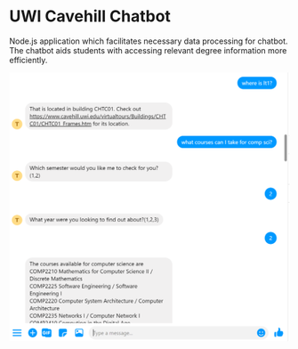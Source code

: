 # UWI Cavehill Chatbot
Node.js application which facilitates necessary data processing for chatbot. The chatbot aids students with accessing relevant degree information more efficiently. 

![ChatBot Preview](/Chatbot-Cavehill.png)
